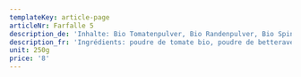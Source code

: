 ```yaml
---
templateKey: article-page
articleNr: Farfalle 5
description_de: 'Inhalte: Bio Tomatenpulver, Bio Randenpulver, Bio Spinat'
description_fr: 'Ingrédients: poudre de tomate bio, poudre de betterave bio, épinards bio'
unit: 250g
price: '8'
---
```



